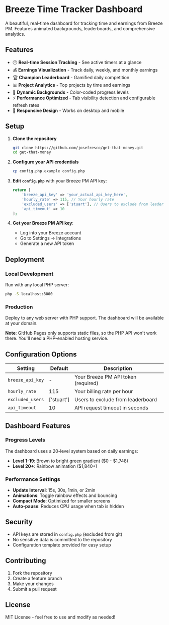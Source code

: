 # Breeze Time Tracker Dashboard

A beautiful, real-time dashboard for tracking time and earnings from Breeze PM. Features animated backgrounds, leaderboards, and comprehensive analytics.

## Features

- 🕐 **Real-time Session Tracking** - See active timers at a glance
- 💰 **Earnings Visualization** - Track daily, weekly, and monthly earnings
- 🏆 **Champion Leaderboard** - Gamified daily competition
- 📊 **Project Analytics** - Top projects by time and earnings
- 🌈 **Dynamic Backgrounds** - Color-coded progress levels
- ⚡ **Performance Optimized** - Tab visibility detection and configurable refresh rates
- 📱 **Responsive Design** - Works on desktop and mobile

## Setup

1. **Clone the repository**
   ```bash
   git clone https://github.com/josefresco/get-that-money.git
   cd get-that-money
   ```

2. **Configure your API credentials**
   ```bash
   cp config.php.example config.php
   ```

3. **Edit `config.php`** with your Breeze PM API key:
   ```php
   return [
       'breeze_api_key' => 'your_actual_api_key_here',
       'hourly_rate' => 115, // Your hourly rate
       'excluded_users' => ['stuart'], // Users to exclude from leaderboard
       'api_timeout' => 10
   ];
   ```

4. **Get your Breeze PM API key**:
   - Log into your Breeze account
   - Go to Settings → Integrations
   - Generate a new API token

## Deployment

### Local Development
Run with any local PHP server:
```bash
php -S localhost:8000
```

### Production
Deploy to any web server with PHP support. The dashboard will be available at your domain.

**Note**: GitHub Pages only supports static files, so the PHP API won't work there. You'll need a PHP-enabled hosting service.

## Configuration Options

| Setting | Default | Description |
|---------|---------|-------------|
| `breeze_api_key` | - | Your Breeze PM API token (required) |
| `hourly_rate` | 115 | Your billing rate per hour |
| `excluded_users` | ['stuart'] | Users to exclude from leaderboard |
| `api_timeout` | 10 | API request timeout in seconds |

## Dashboard Features

### Progress Levels
The dashboard uses a 20-level system based on daily earnings:
- **Level 1-19**: Brown to bright green gradient ($0 - $1,748)
- **Level 20+**: Rainbow animation ($1,840+)

### Performance Settings
- **Update Interval**: 15s, 30s, 1min, or 2min
- **Animations**: Toggle rainbow effects and bouncing
- **Compact Mode**: Optimized for smaller screens
- **Auto-pause**: Reduces CPU usage when tab is hidden

## Security

- API keys are stored in `config.php` (excluded from git)
- No sensitive data is committed to the repository
- Configuration template provided for easy setup

## Contributing

1. Fork the repository
2. Create a feature branch
3. Make your changes
4. Submit a pull request

## License

MIT License - feel free to use and modify as needed!